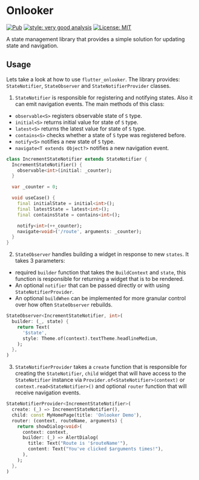 # Onlooker
<p>
<a href="https://pub.dev/packages/flutter_onlooker"><img src="https://img.shields.io/pub/v/flutter_onlooker.svg" alt="Pub"></a>
<a href="https://pub.dev/packages/very_good_analysis"><img src="https://img.shields.io/badge/style-very_good_analysis-B22C89.svg" alt="style: very good analysis"></a>
<a href="https://opensource.org/licenses/MIT"><img src="https://img.shields.io/badge/license-MIT-purple.svg" alt="License: MIT"></a>
</p>

A state management library that provides a simple solution for updating state and navigation.

## Usage
Lets take a look at how to use `flutter_onlooker`. The library provides: `StateNotifier`, `StateObserver` and `StateNotifierProvider` classes.

1. `StateNotifier` is responsible for registering and notifying states. Also it can emit navigation events. The main methods of this class:
* `observable<S>` registers observable state of `S` type.
* `initial<S>` returns initial value for state of `S` type.
* `latest<S>` returns the latest value for state of `S` type.
* `contains<S>` checks whether a state of `S` type was registered before.
* `notify<S>` notifies a new state of `S` type.
* `navigate<T extends Object?>` notifies a new navigation event.

```dart
class IncrementStateNotifier extends StateNotifier {
  IncrementStateNotifier() {
    observable<int>(initial: _counter);
  }

  var _counter = 0;

  void useCase() {
    final initialState = initial<int>();
    final latestState = latest<int>();
    final containsState = contains<int>();

    notify<int>(++_counter);
    navigate<void>('/route', arguments: _counter);
  }
}
```
2. `StateObserver` handles building a widget in response to new `states`. It takes 3 parameters:
* required `builder` function that takes the `BuildContext` and `state`, this function is responsible for returning a widget that is to be rendered.
* An optional `notifier` that can be passed directly or with using `StateNotifierProvider`.
* An optional `buildWhen` can be implemented for more granular control over how often `StateObserver` rebuilds.
```dart
StateObserver<IncrementStateNotifier, int>(
  builder: (_, state) {
    return Text(
      '$state',
      style: Theme.of(context).textTheme.headlineMedium,
    );
  },
)
```
3. `StateNotifierProvider` takes a `create` function that is responsible for creating the `StateNotifier`, `child` widget that will have access to the `StateNotifier` instance via `Provider.of<StateNotifier>(context)` or `context.read<StateNotifier>()` and optional `router` function that will receive navigation events.
```dart
StateNotifierProvider<IncrementStateNotifier>(
  create: (_) => IncrementStateNotifier(),
  child: const MyHomePage(title: 'Onlooker Demo'),
  router: (context, routeName, arguments) {
    return showDialog<void>(
      context: context,
      builder: (_) => AlertDialog(
        title: Text("Route is '$routeName'"),
        content: Text("You've clicked $arguments times!"),
      ),
    );
  },
)
```
